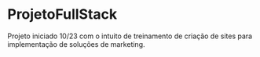 # ProjetoFullStack
Projeto iniciado 10/23 com o intuito de treinamento de criação de sites para implementação de soluções de marketing.
